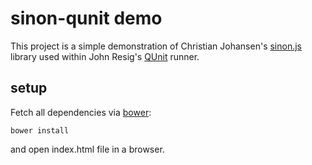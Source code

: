 sinon-qunit demo
================

This project is a simple demonstration of Christian Johansen's [sinon.js](http://sinonjs.org) library used within John Resig's [QUnit](http://qunitjs.com) runner.

setup
-----

Fetch all dependencies via [bower](http://bower.io):

    bower install

and open index.html file in a browser.
